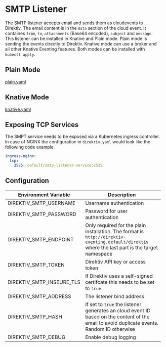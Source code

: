 # SMTP Listener

The SMTP listener accepts email and sends them as cloudevents to Direktiv. The email content is in the `data` section of the cloud event. It containes `from`, `to`, `attachments` (Base64 encoded), `subject` and `message`. This listener can be installed in Knative and Plain mode. Plain mode is sending the events directly to Direktiv. Knative mode can use a broker and all other Knative Eventing features. Both modes can be installed with `kubectl apply`.

## Plain Mode

[plain.yaml](https://github.com/direktiv-listeners/smtp/blob/main/kubernetes/plain.yaml)

## Knative Mode

[knative.yaml](https://github.com/direktiv-listeners/smtp/blob/main/kubernetes/knative.yaml)

## Exposing TCP Services

The SMPT service needs to be exposed via a Kubernetes ingress controller. In case of NGINX the configuration in `direktiv.yaml` would look like the following code example.

```yaml
ingress-nginx:
  tcp:
    2525: default/smtp-listener-service:2525
```

## Configuration

| Environment Variable      | Description |
| ----------- | ----------- |
| DIREKTIV_SMTP_USERNAME      | Username authentication       |
| DIREKTIV_SMTP_PASSWORD   | Password for user authentication        |
| DIREKTIV_SMTP_ENDPOINT | Only required for the plain installation. The format is `http://direktiv-eventing.default/direktiv` where the last part is the target namespace |
| DIREKTIV_SMTP_TOKEN | Direktiv API key or access token |
| DIREKTIV_SMTP_INSEURE_TLS | If Direktiv uses a self-signed certifcate this needs to be set to `true` |
| DIREKTIV_SMTP_ADDRESS | The listener bind address |
| DIREKTIV_SMTP_HASH | If set to `true` the listener generates an cloud event ID based on the content of the email to avoid duplicate events. Random ID otherwise |
| DIREKTIV_SMTP_DEBUG | Enable debug logging |


